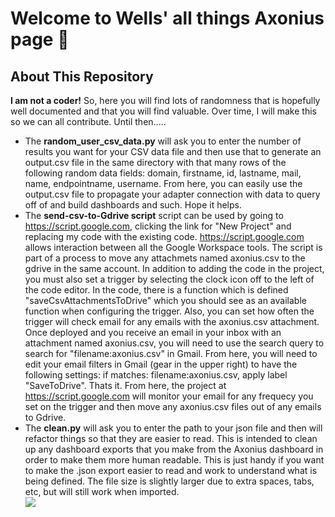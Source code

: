 <h1>Welcome to Wells' all things Axonius page 🚀</h1>
<h2>About This Repository</h2>
<b>I am not a coder!</b>  So, here you will find lots of randomness that is hopefully well documented and that you will find valuable.  Over time, I will make this so we can all contribute.  Until then.....

* The <b>random_user_csv_data.py</b> will ask you to enter the number of results you want for your CSV data file and then use that to generate an output.csv file in the same directory with that many rows of the following random data fields: domain, firstname, id, lastname, mail, name, endpointname, username.  From here, you can easily use the output.csv file to propagate your adapter connection with data to query off of and build dashboards and such.  Hope it helps.  
* The <b>send-csv-to-Gdrive script</b> script can be used by going to https://script.google.com, clicking the link for "New Project" and replacing my code with the existing code. https://script.google.com allows interaction between all the Google Workspace tools.  The script is part of a process to move any attachmets named axonius.csv to the gdrive in the same account. In addition to adding the code in the project, you must also set a trigger by selecting the clock icon off to the left of the code editor.  In the code, there is a function which is defined "saveCsvAttachmentsToDrive" which you should see as an available function when configuring the trigger.  Also, you can set how often the trigger will check email for any emails with the axonius.csv attachment.  Once deployed and you receive an email in your inbox with an attachment named axonius.csv, you will need to use the search query to search for "filename:axonius.csv" in Gmail.  From here, you will need to edit your email filters in Gmail (gear in the upper right) to have the following settings: if matches: filename:axonius.csv, apply label "SaveToDrive".  Thats it.  From here, the project at https://script.google.com will monitor your email for any frequecy you set on the trigger and then move any axonius.csv files out of any emails to Gdrive. 
* The <b>clean.py</b> will ask you to enter the path to your json file and then will refactor things so that they are easier to read.  This is intended to clean up any dashboard exports that you make from the Axonius dashboard in order to make them more human readable.  This is just handy if you want to make the .json export easier to read and work to understand what is being defined.  The file size is slightly larger due to extra spaces, tabs, etc, but will still work when imported.  
![](https://placehold.co/15x15/FF671F/FF671F.png)
